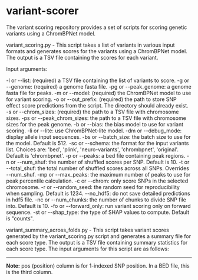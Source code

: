 # variant-scorer
The variant scoring repository provides a set of scripts for scoring genetic variants using a ChromBPNet model. 

variant_scoring.py - This script takes a list of variants in various input formats and generates scores for the variants using a ChromBPNet model. The output is a TSV file containing the scores for each variant. 

Input arguments:

-l or --list: (required) a TSV file containing the list of variants to score.
-g or --genome: (required) a genome fasta file.
-pg or --peak_genome: a genome fasta file for peaks.
-m or --model: (required) the ChromBPNet model to use for variant scoring.
-o or --out_prefix: (required) the path to store SNP effect score predictions from the script. The directory should already exist.
-s or --chrom_sizes: (required) the path to a TSV file with chromosome sizes.
-ps or --peak_chrom_sizes: the path to a TSV file with chromosome sizes for the peak genome.
-b or --bias: the bias model to use for variant scoring.
-li or --lite: use ChromBPNet-lite model.
-dm or --debug_mode: display allele input sequences.
-bs or --batch_size: the batch size to use for the model. Default is 512.
-sc or --schema: the format for the input variants list. Choices are: 'bed', 'plink', 'neuro-variants', 'chrombpnet', 'original'. Default is 'chrombpnet'.
-p or --peaks: a bed file containing peak regions.
-n or --num_shuf: the number of shuffled scores per SNP. Default is 10.
-t or --total_shuf: the total number of shuffled scores across all SNPs. Overrides --num_shuf.
-mp or --max_peaks: the maximum number of peaks to use for peak percentile calculation.
-c or --chrom: only score SNPs in the selected chromosome.
-r or --random_seed: the random seed for reproducibility when sampling. Default is 1234.
--no_hdf5: do not save detailed predictions in hdf5 file.
-nc or --num_chunks: the number of chunks to divide SNP file into. Default is 10.
-fo or --forward_only: run variant scoring only on forward sequence.
-st or --shap_type: the type of SHAP values to compute. Default is "counts".

variant_summary_across_folds.py - This script takes variant scores generated by the variant_scoring.py script and generates a summary file for each score type. The output is a TSV file containing summary statistics for each score type. The input arguments for this script are as follows:


---

**Note:** pos (position) column is for 1-indexed SNP position. In a BED file, this is the third column.
